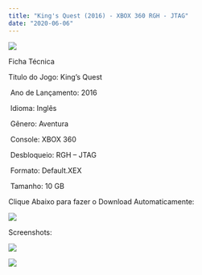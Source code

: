 ```yaml
---
title: "King's Quest (2016) - XBOX 360 RGH - JTAG"
date: "2020-06-06"
---
```


[![](https://1.bp.blogspot.com/-8QSCpdnLleU/XtvNRm9XexI/AAAAAAAAKQ4/MmjdUhZQ4YoUbwYv-7FdRA68RNfbk35OACK4BGAsYHg/s320/kings-quest-cover.jpg)](https://1.bp.blogspot.com/-8QSCpdnLleU/XtvNRm9XexI/AAAAAAAAKQ4/MmjdUhZQ4YoUbwYv-7FdRA68RNfbk35OACK4BGAsYHg/s377/kings-quest-cover.jpg)

Ficha Técnica

Titulo do Jogo: King’s Quest

 Ano de Lançamento: 2016

 Idioma: Inglês

 Gênero: Aventura

 Console: XBOX 360

 Desbloqueio: RGH – JTAG

 Formato: Default.XEX

 Tamanho: 10 GB

Clique Abaixo para fazer o Download Automaticamente:

[![](https://1.bp.blogspot.com/-fysMBE_30yA/XtsW8rOzeTI/AAAAAAAAKHQ/yEg2otqCtcAfsWIP0xI63y3c0eWdDVksQCK4BGAsYHg/MEGA.png)](https://zee.gl/GeY2pC)

Screenshots:

[![](https://1.bp.blogspot.com/-PE8_hdjidMk/XtvNRKpgRTI/AAAAAAAAKQ0/nBYnqcoa4sI1WjdieUae2PcOCpnCtjJMgCK4BGAsYHg/w400-h225/kings{df0b4067d4cf89da3ca8e6c7a68e90e99b01985f87ec33497998002e9f13b411}2Bquest{df0b4067d4cf89da3ca8e6c7a68e90e99b01985f87ec33497998002e9f13b411}2B2015{df0b4067d4cf89da3ca8e6c7a68e90e99b01985f87ec33497998002e9f13b411}2B{df0b4067d4cf89da3ca8e6c7a68e90e99b01985f87ec33497998002e9f13b411}25281{df0b4067d4cf89da3ca8e6c7a68e90e99b01985f87ec33497998002e9f13b411}2529{df0b4067d4cf89da3ca8e6c7a68e90e99b01985f87ec33497998002e9f13b411}2Bj.jpg)](https://1.bp.blogspot.com/-PE8_hdjidMk/XtvNRKpgRTI/AAAAAAAAKQ0/nBYnqcoa4sI1WjdieUae2PcOCpnCtjJMgCK4BGAsYHg/s1280/kings{df0b4067d4cf89da3ca8e6c7a68e90e99b01985f87ec33497998002e9f13b411}2Bquest{df0b4067d4cf89da3ca8e6c7a68e90e99b01985f87ec33497998002e9f13b411}2B2015{df0b4067d4cf89da3ca8e6c7a68e90e99b01985f87ec33497998002e9f13b411}2B{df0b4067d4cf89da3ca8e6c7a68e90e99b01985f87ec33497998002e9f13b411}25281{df0b4067d4cf89da3ca8e6c7a68e90e99b01985f87ec33497998002e9f13b411}2529{df0b4067d4cf89da3ca8e6c7a68e90e99b01985f87ec33497998002e9f13b411}2Bj.jpg)

[![](https://1.bp.blogspot.com/-ohf74L3v6Nc/XtvNQtsAH7I/AAAAAAAAKQw/N1gM_SSMv-kG6ID8pxbKM2komveXRICMwCK4BGAsYHg/w400-h225/ingame_16x9.jpg)](https://1.bp.blogspot.com/-ohf74L3v6Nc/XtvNQtsAH7I/AAAAAAAAKQw/N1gM_SSMv-kG6ID8pxbKM2komveXRICMwCK4BGAsYHg/s1067/ingame_16x9.jpg)
